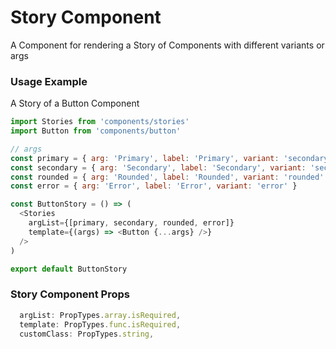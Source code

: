 # Story Component

A Component for rendering a Story of Components with different variants or args

### Usage Example

A Story of a Button Component

```js
import Stories from 'components/stories'
import Button from 'components/button'

// args
const primary = { arg: 'Primary', label: 'Primary', variant: 'secondary' }
const secondary = { arg: 'Secondary', label: 'Secondary', variant: 'secondary' }
const rounded = { arg: 'Rounded', label: 'Rounded', variant: 'rounded' }
const error = { arg: 'Error', label: 'Error', variant: 'error' }

const ButtonStory = () => (
  <Stories
    argList={[primary, secondary, rounded, error]}
    template={(args) => <Button {...args} />}
  />
)

export default ButtonStory
```

### Story Component Props

```js
  argList: PropTypes.array.isRequired,
  template: PropTypes.func.isRequired,
  customClass: PropTypes.string,
```
